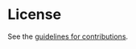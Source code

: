 # License

See the
[guidelines for contributions](https://github.com/yaroslavros/quic-extended-key-update/blob/main/CONTRIBUTING.md).

